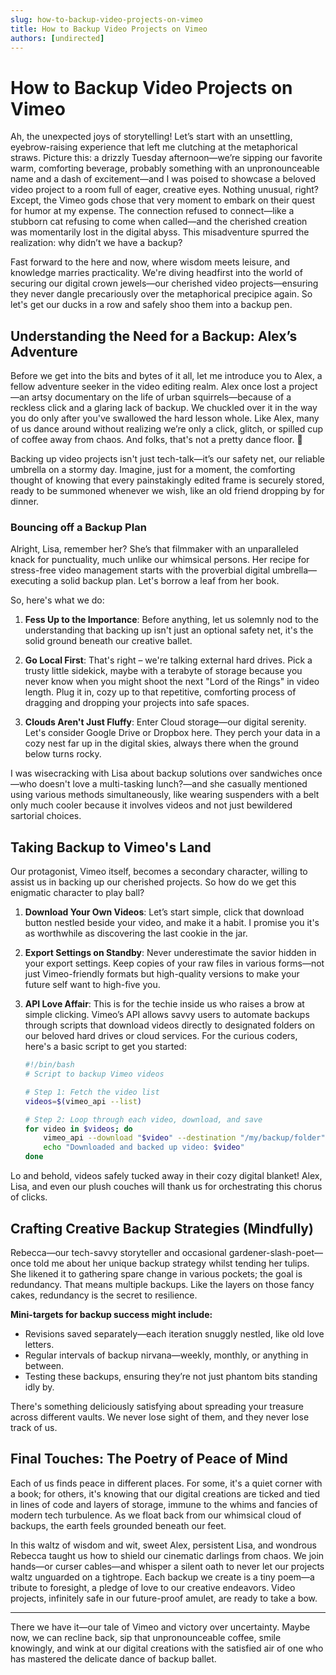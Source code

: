 ```yaml
---
slug: how-to-backup-video-projects-on-vimeo
title: How to Backup Video Projects on Vimeo
authors: [undirected]
---
```



# How to Backup Video Projects on Vimeo

Ah, the unexpected joys of storytelling! Let’s start with an unsettling, eyebrow-raising experience that left me clutching at the metaphorical straws. Picture this: a drizzly Tuesday afternoon—we’re sipping our favorite warm, comforting beverage, probably something with an unpronounceable name and a dash of excitement—and I was poised to showcase a beloved video project to a room full of eager, creative eyes. Nothing unusual, right? Except, the Vimeo gods chose that very moment to embark on their quest for humor at my expense. The connection refused to connect—like a stubborn cat refusing to come when called—and the cherished creation was momentarily lost in the digital abyss. This misadventure spurred the realization: why didn’t we have a backup? 

Fast forward to the here and now, where wisdom meets leisure, and knowledge marries practicality. We're diving headfirst into the world of securing our digital crown jewels—our cherished video projects—ensuring they never dangle precariously over the metaphorical precipice again. So let's get our ducks in a row and safely shoo them into a backup pen.

## Understanding the Need for a Backup: Alex’s Adventure

Before we get into the bits and bytes of it all, let me introduce you to Alex, a fellow adventure seeker in the video editing realm. Alex once lost a project—an artsy documentary on the life of urban squirrels—because of a reckless click and a glaring lack of backup. We chuckled over it in the way you do only after you've swallowed the hard lesson whole. Like Alex, many of us dance around without realizing we’re only a click, glitch, or spilled cup of coffee away from chaos. And folks, that's not a pretty dance floor. 🕺

Backing up video projects isn't just tech-talk—it’s our safety net, our reliable umbrella on a stormy day. Imagine, just for a moment, the comforting thought of knowing that every painstakingly edited frame is securely stored, ready to be summoned whenever we wish, like an old friend dropping by for dinner.

### Bouncing off a Backup Plan

Alright, Lisa, remember her? She’s that filmmaker with an unparalleled knack for punctuality, much unlike our whimsical persons. Her recipe for stress-free video management starts with the proverbial digital umbrella—executing a solid backup plan. Let's borrow a leaf from her book.

So, here's what we do:

1. **Fess Up to the Importance**: Before anything, let us solemnly nod to the understanding that backing up isn't just an optional safety net, it's the solid ground beneath our creative ballet. 

2. **Go Local First**: That's right – we're talking external hard drives. Pick a trusty little sidekick, maybe with a terabyte of storage because you never know when you might shoot the next "Lord of the Rings" in video length. Plug it in, cozy up to that repetitive, comforting process of dragging and dropping your projects into safe spaces.

3. **Clouds Aren't Just Fluffy**: Enter Cloud storage—our digital serenity. Let's consider Google Drive or Dropbox here. They perch your data in a cozy nest far up in the digital skies, always there when the ground below turns rocky.

I was wisecracking with Lisa about backup solutions over sandwiches once—who doesn't love a multi-tasking lunch?—and she casually mentioned using various methods simultaneously, like wearing suspenders with a belt only much cooler because it involves videos and not just bewildered sartorial choices. 

## Taking Backup to Vimeo's Land

Our protagonist, Vimeo itself, becomes a secondary character, willing to assist us in backing up our cherished projects. So how do we get this enigmatic character to play ball?

1. **Download Your Own Videos**: Let’s start simple, click that download button nestled beside your video, and make it a habit. I promise you it's as worthwhile as discovering the last cookie in the jar. 

2. **Export Settings on Standby**: Never underestimate the savior hidden in your export settings. Keep copies of your raw files in various forms—not just Vimeo-friendly formats but high-quality versions to make your future self want to high-five you. 

3. **API Love Affair**: This is for the techie inside us who raises a brow at simple clicking. Vimeo’s API allows savvy users to automate backups through scripts that download videos directly to designated folders on our beloved hard drives or cloud services. For the curious coders, here's a basic script to get you started:

    ```bash
    #!/bin/bash
    # Script to backup Vimeo videos

    # Step 1: Fetch the video list
    videos=$(vimeo_api --list) 

    # Step 2: Loop through each video, download, and save 
    for video in $videos; do
        vimeo_api --download "$video" --destination "/my/backup/folder"
        echo "Downloaded and backed up video: $video"
    done
    ```

Lo and behold, videos safely tucked away in their cozy digital blanket! Alex, Lisa, and even our plush couches will thank us for orchestrating this chorus of clicks.

## Crafting Creative Backup Strategies (Mindfully)

Rebecca—our tech-savvy storyteller and occasional gardener-slash-poet—once told me about her unique backup strategy whilst tending her tulips. She likened it to gathering spare change in various pockets; the goal is redundancy. That means multiple backups. Like the layers on those fancy cakes, redundancy is the secret to resilience.

**Mini-targets for backup success might include:**
- Revisions saved separately—each iteration snuggly nestled, like old love letters.
- Regular intervals of backup nirvana—weekly, monthly, or anything in between.
- Testing these backups, ensuring they’re not just phantom bits standing idly by.

There's something deliciously satisfying about spreading your treasure across different vaults. We never lose sight of them, and they never lose track of us.

## Final Touches: The Poetry of Peace of Mind

Each of us finds peace in different places. For some, it's a quiet corner with a book; for others, it's knowing that our digital creations are ticked and tied in lines of code and layers of storage, immune to the whims and fancies of modern tech turbulence. As we float back from our whimsical cloud of backups, the earth feels grounded beneath our feet.

In this waltz of wisdom and wit, sweet Alex, persistent Lisa, and wondrous Rebecca taught us how to shield our cinematic darlings from chaos. We join hands—or curser cables—and whisper a silent oath to never let our projects waltz unguarded on a tightrope. Each backup we create is a tiny poem—a tribute to foresight, a pledge of love to our creative endeavors. Video projects, infinitely safe in our future-proof amulet, are ready to take a bow.

---

There we have it—our tale of Vimeo and victory over uncertainty. Maybe now, we can recline back, sip that unpronounceable coffee, smile knowingly, and wink at our digital creations with the satisfied air of one who has mastered the delicate dance of backup ballet.